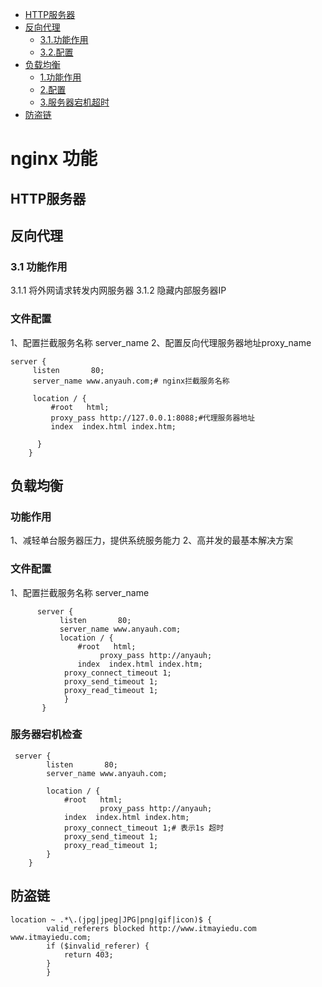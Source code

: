 <!-- MarkdownTOC -->
- [HTTP服务器](#HTTP服务器)
- [反向代理](#反向代理)
    - [3.1.功能作用](#3.1-功能作用)
    - [3.2.配置](#文件配置)
- [负载均衡](#负载均衡)
    - [1.功能作用](#功能作用)
    - [2.配置](#文件配置)
    - [3.服务器宕机超时](#服务器宕机检查)
- [防盗链](#防盗链)
<!-- MarkdownTOC -->

# nginx 功能
## HTTP服务器
## 反向代理
### 3.1 功能作用
   3.1.1 将外网请求转发内网服务器
   3.1.2 隐藏内部服务器IP

### 文件配置
   1、配置拦截服务名称 server_name 
   2、配置反向代理服务器地址proxy_name
   ```
   server {
        listen       80;
        server_name www.anyauh.com;# nginx拦截服务名称

        location / {
            #root   html;
			proxy_pass http://127.0.0.1:8088;#代理服务器地址
            index  index.html index.htm;
	
         }
       }
   ```
     
## 负载均衡
### 功能作用
   1、减轻单台服务器压力，提供系统服务能力
   2、高并发的最基本解决方案
### 文件配置
   1、配置拦截服务名称 server_name 
```
      server {
           listen       80;
           server_name www.anyauh.com;
           location / {
               #root   html;
   					proxy_pass http://anyauh;
               index  index.html index.htm;
   			proxy_connect_timeout 1;
   			proxy_send_timeout 1;
   			proxy_read_timeout 1;
            }
       }
```
### 服务器宕机检查
```
 server {
        listen       80;
        server_name www.anyauh.com;

        location / {
            #root   html;
					proxy_pass http://anyauh;
            index  index.html index.htm;
			proxy_connect_timeout 1;# 表示1s 超时
			proxy_send_timeout 1;
			proxy_read_timeout 1;
        }
    }
```

## 防盗链
```
location ~ .*\.(jpg|jpeg|JPG|png|gif|icon)$ {
        valid_referers blocked http://www.itmayiedu.com www.itmayiedu.com;
        if ($invalid_referer) {
            return 403;
        }
		}

```
